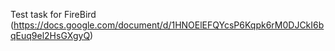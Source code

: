 Test task for FireBird (https://docs.google.com/document/d/1HNOElEFQYcsP6Kqpk6rM0DJCkI6bqEuq9el2HsGXgyQ)
